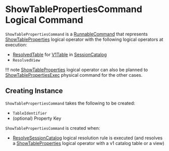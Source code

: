 # ShowTablePropertiesCommand Logical Command

`ShowTablePropertiesCommand` is a [RunnableCommand](RunnableCommand.md) that represents [ShowTableProperties](ShowTableProperties.md) logical operator with the following logical operators at execution:

* [ResolvedTable](ResolvedTable.md) for [V1Table](../connector/V1Table.md) in [SessionCatalog](../connector/catalog/CatalogV2Util.md#isSessionCatalog)
* `ResolvedView`

!!! note
    [ShowTableProperties](ShowTableProperties.md) logical operator can also be planned to [ShowTablePropertiesExec](../physical-operators/ShowTablePropertiesExec.md) physical command for the other cases.

## Creating Instance

`ShowTablePropertiesCommand` takes the following to be created:

* <span id="table"> `TableIdentifier`
* <span id="propertyKey"> (optional) Property Key

`ShowTablePropertiesCommand` is created when:

* [ResolveSessionCatalog](../logical-analysis-rules/ResolveSessionCatalog.md) logical resolution rule is executed (and resolves a [ShowTableProperties](ShowTableProperties.md) logical operator with a v1 catalog table or a view)
